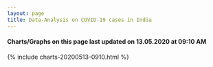 ```yaml
---
layout: page
title: Data-Analysis on COVID-19 cases in India
---
```

#### Charts/Graphs on this page last updated on 13.05.2020 at 09:10 AM
{% include charts-20200513-0910.html %}